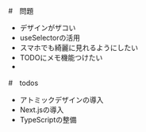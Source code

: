 #　問題
- デザインがザコい
- useSelectorの活用
- スマホでも綺麗に見れるようにしたい
- TODOにメモ機能つけたい
-

#　todos
- アトミックデザインの導入
- Next.jsの導入
- TypeScriptの整備
